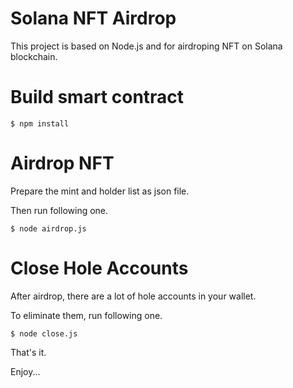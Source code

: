 # Solana NFT Airdrop

This project is based on Node.js and for airdroping NFT on Solana blockchain.

# Build smart contract

```
$ npm install
```

# Airdrop NFT

Prepare the mint and holder list as json file.

Then run following one.

```
$ node airdrop.js
```

# Close Hole Accounts

After airdrop, there are a lot of hole accounts in your wallet.

To eliminate them, run following one.

```
$ node close.js
```

That's it.

Enjoy...